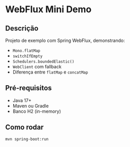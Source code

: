 # WebFlux Mini Demo

## Descrição
Projeto de exemplo com Spring WebFlux, demonstrando:
- `Mono.flatMap`
- `switchIfEmpty`
- `Schedulers.boundedElastic()`
- `WebClient` com fallback
- Diferença entre `flatMap` e `concatMap`

## Pré-requisitos
- Java 17+
- Maven ou Gradle
- Banco H2 (in-memory)

## Como rodar
```bash
mvn spring-boot:run
